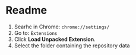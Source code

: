 # Readme

1. Searhc in Chrome: ```chrome://settings/```
2. Go to: ```Extensions```
3. Click **Load Unpacked Extension**.
4. Select the folder containing the repository data
